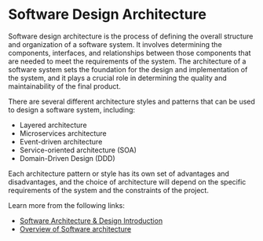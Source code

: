 # Software Design Architecture

Software design architecture is the process of defining the overall structure and organization of a software system. It involves determining the components, interfaces, and relationships between those components that are needed to meet the requirements of the system. The architecture of a software system sets the foundation for the design and implementation of the system, and it plays a crucial role in determining the quality and maintainability of the final product.

There are several different architecture styles and patterns that can be used to design a software system, including:

- Layered architecture
- Microservices architecture
- Event-driven architecture
- Service-oriented architecture (SOA)
- Domain-Driven Design (DDD)

Each architecture pattern or style has its own set of advantages and disadvantages, and the choice of architecture will depend on the specific requirements of the system and the constraints of the project.

Learn more from the following links:

- [Software Architecture & Design Introduction](https://www.tutorialspoint.com/software_architecture_design/introduction.htm)
- [Overview of Software architecture](https://en.wikipedia.org/wiki/Software_architecture)